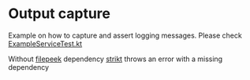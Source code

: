 # Output capture
Example on how to capture and assert logging messages.
Please check [ExampleServiceTest.kt](src/test/kotlin/com/example/outputcapture/ExampleServiceTest.kt)

Without [filepeek](https://github.com/christophsturm/filepeek) dependency [strikt](https://strikt.io/) throws an error with a missing dependency 